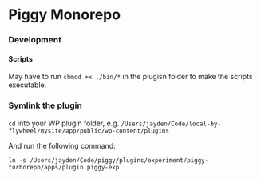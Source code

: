 # Piggy Monorepo

### Development

#### Scripts

May have to run `chmod +x ./bin/*` in the plugisn folder to make the scripts executable.

### Symlink the plugin

`cd` into your WP plugin folder, e.g. `/Users/jayden/Code/local-by-flywheel/mysite/app/public/wp-content/plugins`

And run the following command:

```
ln -s /Users/jayden/Code/piggy/plugins/experiment/piggy-turborepo/apps/plugin piggy-exp
```
